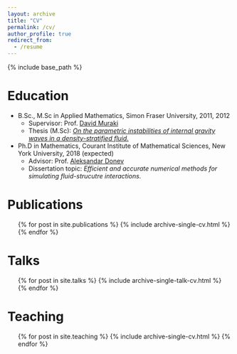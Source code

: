 ```yaml
---
layout: archive
title: "CV"
permalink: /cv/
author_profile: true
redirect_from:
  - /resume
---
```


{% include base_path %}

Education
======
* B.Sc., M.Sc in Applied Mathematics, Simon Fraser University, 2011, 2012
  * Supervisor: Prof. [David Muraki](http://people.math.sfu.ca/~muraki/)
  * Thesis (M.Sc): [*On the parametric instabilities of internal gravity waves in a density-stratified fluid.*](http://summit.sfu.ca/item/12424)
* Ph.D in Mathematics, Courant Institute of Mathematical Sciences, New York University, 2018 (expected)
  * Advisor: Prof. [Aleksandar Donev](http://cims.nyu.edu/~donev/)
  * Dissertation topic: *Efficient and accurate numerical methods for simulating fluid-strucutre interactions.*

Publications
======
  <ul>{% for post in site.publications %}
    {% include archive-single-cv.html %}
  {% endfor %}</ul>
  
Talks
======
  <ul>{% for post in site.talks %}
    {% include archive-single-talk-cv.html %}
  {% endfor %}</ul>
  
Teaching
======
  <ul>{% for post in site.teaching %}
    {% include archive-single-cv.html %}
  {% endfor %}</ul>
